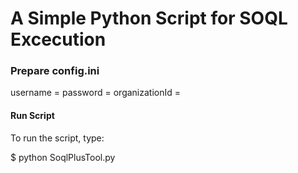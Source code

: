# A Simple Python Script for SOQL Excecution

### Prepare config.ini
username = <UserName>
password = <Password>
organizationId = <OrganizationID>

#### Run Script

To run the script, type:

$ python SoqlPlusTool.py
